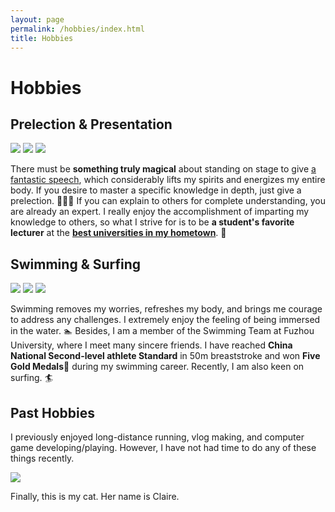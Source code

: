 ```yaml
---
layout: page
permalink: /hobbies/index.html
title: Hobbies
---
```


# Hobbies

## Prelection & Presentation

<div class="third">
<img src="/images/prelection1.JPG">
<img src="/images/speech1.JPG">
<img src="/images/speech3.JPG">
</div>


There must be **something truly magical** about standing on stage to give [a fantastic speech], which considerably lifts my spirits and energizes my entire body. If you desire to master a specific knowledge in depth, just give a prelection. 🧑🏻‍🏫 If you can explain to others for complete understanding, you are already an expert. I really enjoy the accomplishment of imparting my knowledge to others, so what I strive for is to be **a student's favorite lecturer** at the **[best universities in my hometown]**. 🏫

[a fantastic speech]:https://www.bilibili.com/video/BV1pG4y1a7pw/?share_source=copy_web&amp;vd_source=c8936a3bacfd65375f9e88b3bb9a12ba
[best universities in my hometown]:https://en.xmu.edu.cn/

## Swimming & Surfing

<div class="third">
<img src="/images/swimming2.JPG">
<img src="/images/swimming.JPG">
<img src="/images/surfing1.JPG">
</div>



Swimming removes my worries, refreshes my body, and brings me courage to address any challenges. I extremely enjoy the feeling of being immersed in the water. 🏊 Besides, I am a member of the Swimming Team at Fuzhou University, where I meet many sincere friends. I have reached **China National Second-level athlete Standard** in 50m breaststroke and won **Five Gold Medals🏅️** during my swimming career. Recently, I am also keen on surfing. 🏄

## Past Hobbies

I previously enjoyed long-distance running, vlog making, and computer game developing/playing. However, I have not had time to do any of these things recently.

<div>
<img src="/images/mycat.JPG">
</div>



Finally, this is my cat. Her name is Claire.
